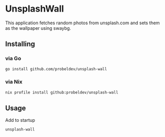# UnsplashWall

This application fetches random photos from unsplash.com and sets them as the wallpaper using swaybg.

## Installing 

### via Go

```bash
go install github.com/probeldev/unsplash-wall
```

### via Nix

```bash
nix profile install github:probeldev/unsplash-wall 
```

## Usage

Add to startup

```bash
unsplash-wall
```
